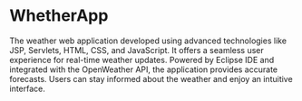 # WhetherApp
The weather web application developed using advanced technologies like JSP, Servlets, HTML, CSS, and JavaScript. It offers a seamless user experience for real-time weather updates. Powered by Eclipse IDE and integrated with the OpenWeather API, the application provides accurate forecasts. Users can stay informed about the weather and enjoy an intuitive interface.
